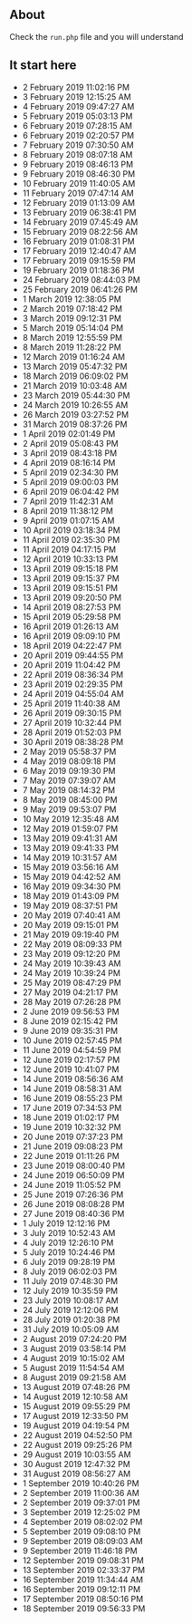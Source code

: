## About
Check the `run.php` file and you will understand

## It start here
- 2 February 2019 11:02:16 PM
- 3 February 2019 12:15:25 AM
- 4 February 2019 09:47:27 AM
- 5 February 2019 05:03:13 PM
- 6 February 2019 07:28:15 AM
- 6 February 2019 02:20:57 PM
- 7 February 2019 07:30:50 AM
- 8 February 2019 08:07:18 AM
- 9 February 2019 08:46:13 PM
- 9 February 2019 08:46:30 PM
- 10 February 2019 11:40:05 AM
- 11 February 2019 07:47:14 AM
- 12 February 2019 01:13:09 AM
- 13 February 2019 06:38:41 PM
- 14 February 2019 07:45:49 AM
- 15 February 2019 08:22:56 AM
- 16 February 2019 01:08:31 PM
- 17 February 2019 12:40:47 AM
- 17 February 2019 09:15:59 PM
- 19 February 2019 01:18:36 PM
- 24 February 2019 08:44:03 PM
- 25 February 2019 06:41:26 PM
- 1 March 2019 12:38:05 PM
- 2 March 2019 07:18:42 PM
- 3 March 2019 09:12:31 PM
- 5 March 2019 05:14:04 PM
- 8 March 2019 12:55:59 PM
- 8 March 2019 11:28:22 PM
- 12 March 2019 01:16:24 AM
- 13 March 2019 05:47:32 PM
- 18 March 2019 06:09:02 PM
- 21 March 2019 10:03:48 AM
- 23 March 2019 05:44:30 PM
- 24 March 2019 10:26:55 AM
- 26 March 2019 03:27:52 PM
- 31 March 2019 08:37:26 PM
- 1 April 2019 02:01:49 PM
- 2 April 2019 05:08:43 PM
- 3 April 2019 08:43:18 PM
- 4 April 2019 08:16:14 PM
- 5 April 2019 02:34:30 PM
- 5 April 2019 09:00:03 PM
- 6 April 2019 06:04:42 PM
- 7 April 2019 11:42:31 AM
- 8 April 2019 11:38:12 PM
- 9 April 2019 01:07:15 AM
- 10 April 2019 03:18:34 PM
- 11 April 2019 02:35:30 PM
- 11 April 2019 04:17:15 PM
- 12 April 2019 10:33:13 PM
- 13 April 2019 09:15:18 PM
- 13 April 2019 09:15:37 PM
- 13 April 2019 09:15:51 PM
- 13 April 2019 09:20:50 PM
- 14 April 2019 08:27:53 PM
- 15 April 2019 05:29:58 PM
- 16 April 2019 01:26:13 AM
- 16 April 2019 09:09:10 PM
- 18 April 2019 04:22:47 PM
- 20 April 2019 09:44:55 PM
- 20 April 2019 11:04:42 PM
- 22 April 2019 08:36:34 PM
- 23 April 2019 02:29:35 PM
- 24 April 2019 04:55:04 AM
- 25 April 2019 11:40:38 AM
- 26 April 2019 09:30:15 PM
- 27 April 2019 10:32:44 PM
- 28 April 2019 01:52:03 PM
- 30 April 2019 08:38:28 PM
- 2 May 2019 05:58:37 PM
- 4 May 2019 08:09:18 PM
- 6 May 2019 09:19:30 PM
- 7 May 2019 07:39:07 AM
- 7 May 2019 08:14:32 PM
- 8 May 2019 08:45:00 PM
- 9 May 2019 09:53:07 PM
- 10 May 2019 12:35:48 AM
- 12 May 2019 01:59:07 PM
- 13 May 2019 09:41:31 AM
- 13 May 2019 09:41:33 PM
- 14 May 2019 10:31:57 AM
- 15 May 2019 03:56:16 AM
- 15 May 2019 04:42:52 AM
- 16 May 2019 09:34:30 PM
- 18 May 2019 01:43:09 PM
- 19 May 2019 08:37:51 PM
- 20 May 2019 07:40:41 AM
- 20 May 2019 09:15:01 PM
- 21 May 2019 09:19:40 PM
- 22 May 2019 08:09:33 PM
- 23 May 2019 09:12:20 PM
- 24 May 2019 10:39:43 AM
- 24 May 2019 10:39:24 PM
- 25 May 2019 08:47:29 PM
- 27 May 2019 04:21:17 PM
- 28 May 2019 07:26:28 PM
- 2 June 2019 09:56:53 PM
- 8 June 2019 02:15:42 PM
- 9 June 2019 09:35:31 PM
- 10 June 2019 02:57:45 PM
- 11 June 2019 04:54:59 PM
- 12 June 2019 02:17:57 PM
- 12 June 2019 10:41:07 PM
- 14 June 2019 08:56:36 AM
- 14 June 2019 08:58:31 AM
- 16 June 2019 08:55:23 PM
- 17 June 2019 07:34:53 PM
- 18 June 2019 01:02:17 PM
- 19 June 2019 10:32:32 PM
- 20 June 2019 07:37:23 PM
- 21 June 2019 09:08:23 PM
- 22 June 2019 01:11:26 PM
- 23 June 2019 08:00:40 PM
- 24 June 2019 06:50:09 PM
- 24 June 2019 11:05:52 PM
- 25 June 2019 07:26:36 PM
- 26 June 2019 08:08:28 PM
- 27 June 2019 08:40:36 PM
- 1 July 2019 12:12:16 PM
- 3 July 2019 10:52:43 AM
- 4 July 2019 12:26:10 PM
- 5 July 2019 10:24:46 PM
- 6 July 2019 09:28:19 PM
- 8 July 2019 06:02:03 PM
- 11 July 2019 07:48:30 PM
- 12 July 2019 10:35:59 PM
- 23 July 2019 10:08:17 AM
- 24 July 2019 12:12:06 PM
- 28 July 2019 01:20:38 PM
- 31 July 2019 10:05:09 AM
- 2 August 2019 07:24:20 PM
- 3 August 2019 03:58:14 PM
- 4 August 2019 10:15:02 AM
- 5 August 2019 11:54:54 AM
- 8 August 2019 09:21:58 AM
- 13 August 2019 07:48:26 PM
- 14 August 2019 12:10:58 AM
- 15 August 2019 09:55:29 PM
- 17 August 2019 12:33:50 PM
- 19 August 2019 04:19:54 PM
- 22 August 2019 04:52:50 PM
- 22 August 2019 09:25:26 PM
- 29 August 2019 10:03:55 AM
- 30 August 2019 12:47:32 PM
- 31 August 2019 08:56:27 AM
- 1 September 2019 10:40:26 PM
- 2 September 2019 11:00:36 AM
- 2 September 2019 09:37:01 PM
- 3 September 2019 12:25:02 PM
- 4 September 2019 08:02:02 PM
- 5 September 2019 09:08:10 PM
- 9 September 2019 08:09:03 AM
- 9 September 2019 11:46:18 PM
- 12 September 2019 09:08:31 PM
- 13 September 2019 02:33:37 PM
- 16 September 2019 11:34:44 AM
- 16 September 2019 09:12:11 PM
- 17 September 2019 08:50:16 PM
- 18 September 2019 09:56:33 PM
